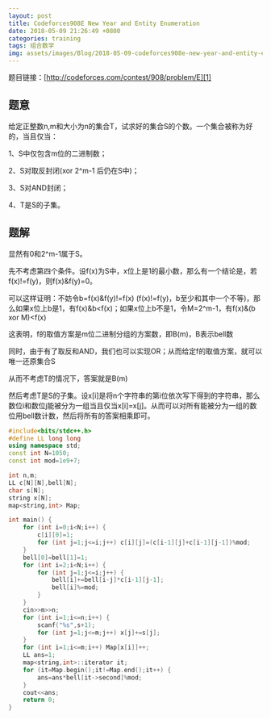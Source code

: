 ```yaml
---
layout: post
title: Codeforces908E New Year and Entity Enumeration
date: 2018-05-09 21:26:49 +0800
categories: training
tags: 组合数学
img: assets/images/Blog/2018-05-09-codeforces908e-new-year-and-entity-enumeration.JPG
---
```


题目链接：[http://codeforces.com/contest/908/problem/E][1]

## **题意**

给定正整数n,m和大小为n的集合T，试求好的集合S的个数。一个集合被称为好的，当且仅当：

1、S中仅包含m位的二进制数；

2、S对取反封闭(xor 2^m-1 后仍在S中)；

3、S对AND封闭；

4、T是S的子集。

## **题解**

显然有0和2^m-1属于S。

先不考虑第四个条件。设f(x)为S中，x位上是1的最小数，那么有一个结论是，若f(x)!=f(y)，则f(x)&f(y)=0。

可以这样证明：不妨令b=f(x)&f(y)!=f(x) (f(x)!=f(y)，b至少和其中一个不等)，那么如果x位上b是1，有f(x)&b<f(x)；如果x位上b不是1，令M=2^m-1，有f(x)&(b xor M)<f(x)

这表明，f的取值方案是m位二进制分组的方案数，即B(m)，B表示bell数

同时，由于有了取反和AND，我们也可以实现OR；从而给定f的取值方案，就可以唯一还原集合S

从而不考虑T的情况下，答案就是B(m)

然后考虑T是S的子集。设x[i]是将n个字符串的第i位依次写下得到的字符串，那么数位i和数位j能被分为一组当且仅当x[i]=x[j]。从而可以对所有能被分为一组的数位用bell数计数，然后将所有的答案相乘即可。

```cpp
#include<bits/stdc++.h>
#define LL long long
using namespace std;
const int N=1050;
const int mod=1e9+7;

int n,m;
LL c[N][N],bell[N];
char s[N];
string x[N];
map<string,int> Map;

int main() {
	for (int i=0;i<N;i++) {
		c[i][0]=1;
		for (int j=1;j<=i;j++) c[i][j]=(c[i-1][j]+c[i-1][j-1])%mod;
	}
	bell[0]=bell[1]=1;
	for (int i=2;i<N;i++) {
		for (int j=1;j<=i;j++) {
			bell[i]+=bell[i-j]*c[i-1][j-1];
			bell[i]%=mod;
		}
	}
	cin>>m>>n;
	for (int i=1;i<=n;i++) {
		scanf("%s",s+1);
		for (int j=1;j<=m;j++) x[j]+=s[j];
	}
	for (int i=1;i<=m;i++) Map[x[i]]++;
	LL ans=1;
	map<string,int>::iterator it;
	for (it=Map.begin();it!=Map.end();it++) {
		ans=ans*bell[it->second]%mod;
	}
	cout<<ans;
	return 0;
}
```

[1]: http://codeforces.com/contest/908/problem/E
